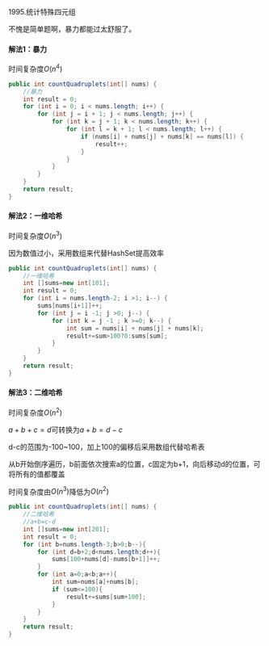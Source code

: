 1995.统计特殊四元组



不愧是简单题啊，暴力都能过太舒服了。



#### 解法1：暴力

时间复杂度$O(n^4)$

```java
public int countQuadruplets(int[] nums) {
    //暴力
    int result = 0;
    for (int i = 0; i < nums.length; i++) {
        for (int j = i + 1; j < nums.length; j++) {
            for (int k = j + 1; k < nums.length; k++) {
                for (int l = k + 1; l < nums.length; l++) {
                    if (nums[i] + nums[j] + nums[k] == nums[l]) {
                        result++;
                    }
                }
            }
        }
    }
    return result;
}
```



#### 解法2：一维哈希

时间复杂度$O(n^3)$

因为数值过小，采用数组来代替HashSet提高效率

```java
public int countQuadruplets(int[] nums) {
    //一维哈希
    int []sums=new int[101];
    int result = 0;
    for (int i = nums.length-2; i >1; i--) {
        sums[nums[i+1]]++;
        for (int j = i -1; j >0; j--) {
            for (int k = j -1 ; k >=0; k--) {
                int sum = nums[i] + nums[j] + nums[k];
                result+=sum>100?0:sums[sum];
            }
        }
    }
    return result;
}
```



#### 解法3：二维哈希

时间复杂度$O(n^2)$

$a+b+c=d$可转换为$a+b=d-c$

d-c的范围为-100~100，加上100的偏移后采用数组代替哈希表

从b开始倒序遍历，b前面依次搜索a的位置，c固定为b+1，向后移动d的位置，可将所有的值都覆盖

时间复杂度由$O(n^3)$降低为$O(n^2)$

```java
public int countQuadruplets(int[] nums) {
    //二维哈希
    //a+b=c-d
    int []sums=new int[201];
    int result = 0;
    for (int b=nums.length-3;b>0;b--){
        for (int d=b+2;d<nums.length;d++){
            sums[100+nums[d]-nums[b+1]]++;
        }
        for (int a=0;a<b;a++){
            int sum=nums[a]+nums[b];
            if (sum<=100){
                result+=sums[sum+100];
            }
        }
    }
    return result;
}
```

